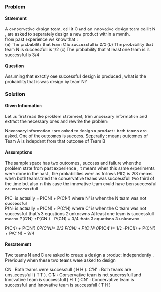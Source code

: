 ### Problem :
#### Statement 
A conservative design team, call it C and an innovative design team call it N , are asked to seperately design a new product within a month.  
from past experience we know that :  
(a) The probability that team C is successfull is 2/3
(b) The probability that team N is successfull is 1/2
(c) The probability that at least one team is is successful is 3/4
#### Question 
Assuming that exactly one successfull design is produced , what is the probability that is was design by team N?

### Solution

#### Given Information 
Let us first read the problem statement, trim uncessary information and extract the necessary ones and rewrite the problem 

Necessary information : 
are asked to design a product : both teams are asked. 
One of the outcomes is success. 
Seperatly : means outcomes of Team A is indepdent from that outcome of Team B . 

#### Assumptions
The sample space has two outcomes , success and failure
when the problem state from past experience , it means when this same experiments were done in the past , the probabilities were as follows 
P(C) is 2/3 means when both teams tried the conservative teams was successfull two third of the time but also in this case the innovative team could have ben successful or unseccessfull 

P(C) is actually = P(CN) + P(CN') where N' is when the N team was not successfull  
P(N) is actually = P(CN) + P(C'N) where C' is when the C team was not successfull 
that's 3 equations 2 unknowns 
At least one team is successfull means P(C'N) +P(CN') - P(CN) = 3/4 
thats 3 equations 3 unknowns 

P(CN) + P(CN')  0*P(C'N)= 2/3
P(CN) + P(C'N)  0*P(CN')= 1/2
-P(CN) + P(CN') + P(C'N)  = 3/4

#### Restatement 

Two teams N and C are asked to create a design a product independently . Previously when these two teams were asked to design 






CN  : Both teams were successfull  ( H H ).
C'N' : Both teams are unsuccessfull  ( T T ).
C'N : Conservative team is not successfull and Innovative Team is successfull ( H T )
CN' : Concervative team is successfull and  Innovative team is successfull  ( T H )
